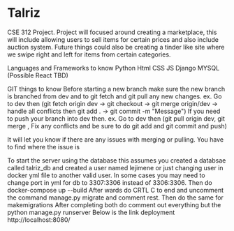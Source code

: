 # Talriz
CSE 312 Project. Project will focused around creating a marketplace, this will include allowing users to sell items for certain prices and also include auction system. Future things could also be creating a tinder like site where we swipe right and left for items from certain categories.

Languages and Frameworks to know
Python
Html
CSS
JS
Django
MYSQL
(Possible React TBD)


GIT things to know
Before starting a new branch make sure the new branch is branched from dev
and to git fetch and git pull any new changes.
ex. Go to dev then (git fetch origin dev -> git checkout <YOUR BRANCH> -> git merge origin/dev -> handle all conflicts then git add . -> git commit -m "Message") 
If you need to push your branch into dev then.
ex. Go to dev then (git pull origin dev, git merge <YOUR BRANCH> , Fix any conflicts and be sure to do git add and git commit and push)

It will let you know if there are any issues with merging or pulling. You have to find where the issue is


To start the server using the database this assumes you created a databsae called talriz_db and created a user named lejimene or just changing user
in docker yml file to another valid user. In some cases you may need to change port in yml for db to 3307:3306 instead of 3306:3306.
Then do
docker-compose up --build
After wards do CRTL C to end and uncomment the command manage.py migrate and comment rest. Then do the same for makemigrations
After completing both do comment out everything but the python manage.py runserver
Below is the link deployment
http://localhost:8080/
